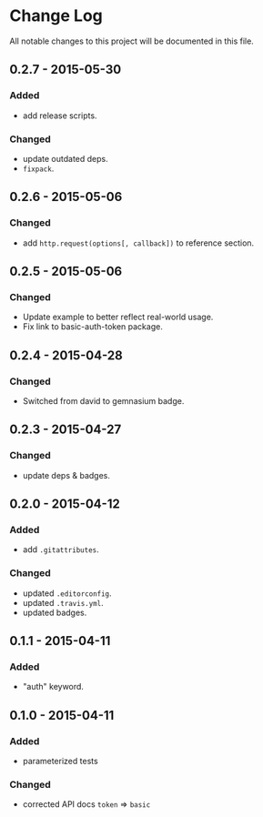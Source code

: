 # Change Log
All notable changes to this project will be documented in this file.

## 0.2.7 - 2015-05-30
### Added
- add release scripts.

### Changed
- update outdated deps.
- `fixpack`.

## 0.2.6 - 2015-05-06
### Changed
- add `http.request(options[, callback])` to reference section.

## 0.2.5 - 2015-05-06
### Changed
- Update example to better reflect real-world usage.
- Fix link to basic-auth-token package.

## 0.2.4 - 2015-04-28
### Changed
- Switched from david to gemnasium badge.

## 0.2.3 - 2015-04-27
### Changed
- update deps & badges.

## 0.2.0 - 2015-04-12
### Added
- add `.gitattributes`.

### Changed
- updated `.editorconfig`.
- updated `.travis.yml`.
- updated badges.

## 0.1.1 - 2015-04-11
### Added
- "auth" keyword.

## 0.1.0 - 2015-04-11
### Added
- parameterized tests

### Changed
- corrected API docs `token` => `basic`

